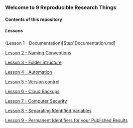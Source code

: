 ### Welcome to 9 Reproducible Research Things

#### Contents of this repository

##### Lessons
(Lesson 1 - Documentation)[Step1Documentation.md]

<a href='Step2Naming.md'>Lesson 2 - Naming Conventions</a><br>

<a href='Step3FolderStruct.md'>Lesson 3 - Folder Structure</a><br>

<a href='Step4Automation.md'>Lesson 4 - Automation</a><br>

<a href='Step5Version.md'>Lesson 5 - Version control</a><br>

<a href='Step6CloudBackup.md'>Lesson 6 - Cloud Backups</a><br>

<a href='Step7CompSecurity.md'>Lesson 7 - Computer Security</a><br>

<a href='Step8SepId.md'>Lesson 8 - Separating Identified Variables</a><br>

<a href='Step9Identifiers.md'>Lesson 9 - Permanent Identifiers for your Published Results</a><br>

